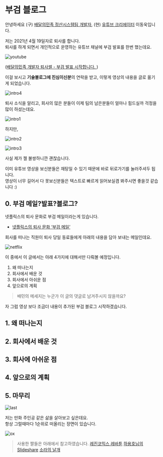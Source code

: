 # 부검 블로그

안녕하세요 (구) [배달의민족 정산시스템팀 개발자](https://woowahan.oopy.io/60a06399-3f95-4fec-a436-000ad6baff40), (현) [유튜브 크리에이터](https://www.youtube.com/channel/UCSEOUzkGNCT_29EU_vnBYjg) 이동욱입니다.  
  
저는 2021년 4월 19일자로 퇴사를 합니다.  
퇴사를 하게 되면서 개인적으로 운영하는 유튜브 채널에 부검 발표를 한번 했는데요.  

![youtube](./images/youtube.jpeg)

([배달의민족 개발자 퇴사썰 - 부검 발표 시작합니다.
](https://www.youtube.com/watch?v=kE0qicg9Kl0))

이걸 보시고 **기술블로그에 진심이신분**의 연락을 받고, 이렇게 영상의 내용을 글로 옮기게 되었습니다.

![intro4](./images/intro4.png)

퇴사 소식을 알리고, 회사의 많은 분들이 이제 팀의 남은분들이 얼마나 힘드실까 걱정을 많이 하셨는데요.

![intro1](./images/intro1.png)

하지만,

![intro2](./images/intro2.png)

![intro3](./images/intro3.png)

사실 제가 젤 불쌍하니깐 괜찮습니다.  
  
이미 유튜브 영상을 보신분들은 재탕일 수 있기 때문에 바로 뒤로가기를 눌러주셔두 됩니다.  
영상이 너무 길어서 다 못보신분들은 텍스트로 빠르게 읽어보실겸 봐주시면 좋을것 같습니다 :)

## 0. 부검 메일?발표?블로그?

넷플릭스의 퇴사 문화로 부검 메일이라는게 있습니다.

* [넷플릭스의 퇴사 문화 ‘부검 메일’](https://1boon.kakao.com/ttimes/ttimes_2002250932)

회사를 떠나는 직원이 퇴사 당일 동료들에게 아래의 내용을 담아 보내는 메일인데요.

![netflix](./images/netflix.png)

이 중에서 이 글에서는 아래 4가지에 대해서만 다뤄볼 예정입니다.

1. 왜 떠나는지
2. 회사에서 배운 것
3. 회사에서 아쉬운 점
4. 앞으로의 계획

> 배민의 메세지는 누군가 이 글의 댓글로 남겨주시지 않을까요?

자 그럼 영상 보다 조금더 내용이 추가된 부검 블로그 시작하겠습니다.

## 1. 왜 떠나는지

## 2. 회사에서 배운 것

## 3. 회사에 아쉬운 점

## 4. 앞으로의 계획

## 5. 마무리


![last](./images/last.png)

저는 만화 주인공 같은 삶을 살아보고 싶은데요.  
항상 그럴때마다 1순위로 떠올리는 장면이 있습니다.

![ox](./images/ox.jpg)



> 사용한 짤들은 아래에서 참고하였습니다.
> [레진코믹스 레바툰](https://www.lezhin.com/ko/comic/revatoon/163)
> [하용호님의 Slideshare](https://www.slideshare.net/yongho)
> [소라의 날개](http://www.yes24.com/Product/Goods/1415779)